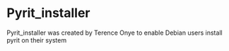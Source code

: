 # Pyrit_installer
Pyrit_installer was created by Terence Onye to enable Debian users install pyrit on their system
